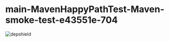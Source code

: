 # main-MavenHappyPathTest-Maven-smoke-test-e43551e-704

![depshield](https://depshield.sonatype.org/badges/depshield-prod/main-MavenHappyPathTest-Maven-smoke-test-e43551e-704/depshield.svg)